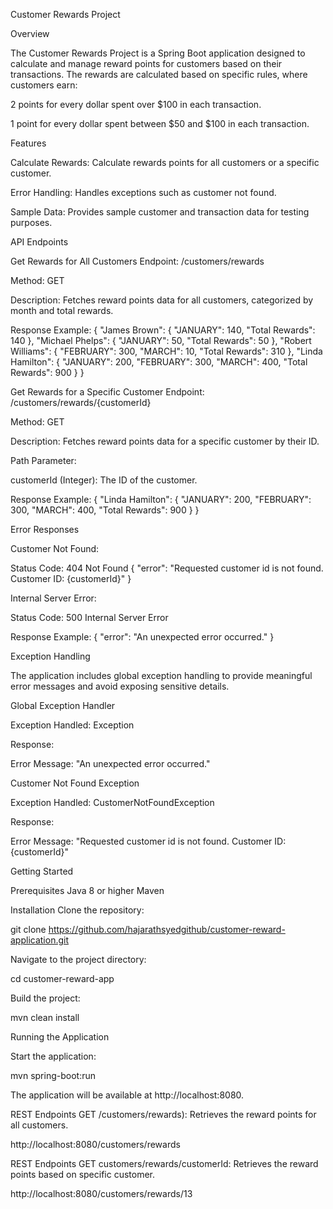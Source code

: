 Customer Rewards Project

Overview

The Customer Rewards Project is a Spring Boot application designed to calculate and manage reward points for customers based on their transactions. The rewards are calculated based on specific rules, where customers earn:

2 points for every dollar spent over $100 in each transaction.

1 point for every dollar spent between $50 and $100 in each transaction.

Features

Calculate Rewards: Calculate rewards points for all customers or a specific customer.

Error Handling: Handles exceptions such as customer not found.

Sample Data: Provides sample customer and transaction data for testing purposes.

API Endpoints

Get Rewards for All Customers
Endpoint: /customers/rewards

Method: GET

Description: Fetches reward points data for all customers, categorized by month and total rewards.

Response Example: { "James Brown": { "JANUARY": 140, "Total Rewards": 140 }, "Michael Phelps": { "JANUARY": 50, "Total Rewards": 50 }, "Robert Williams": { "FEBRUARY": 300, "MARCH": 10, "Total Rewards": 310 }, "Linda Hamilton": { "JANUARY": 200, "FEBRUARY": 300, "MARCH": 400, "Total Rewards": 900 } }

Get Rewards for a Specific Customer
Endpoint: /customers/rewards/{customerId}

Method: GET

Description: Fetches reward points data for a specific customer by their ID.

Path Parameter:

customerId (Integer): The ID of the customer.

Response Example: { "Linda Hamilton": { "JANUARY": 200, "FEBRUARY": 300, "MARCH": 400, "Total Rewards": 900 } }

Error Responses

Customer Not Found:

Status Code: 404 Not Found { "error": "Requested customer id is not found. Customer ID: {customerId}" }

Internal Server Error:

Status Code: 500 Internal Server Error

Response Example: { "error": "An unexpected error occurred." }

Exception Handling

The application includes global exception handling to provide meaningful error messages and avoid exposing sensitive details.

Global Exception Handler

Exception Handled: Exception

Response:

Error Message: "An unexpected error occurred."

Customer Not Found Exception

Exception Handled: CustomerNotFoundException

Response:

Error Message: "Requested customer id is not found. Customer ID: {customerId}"

Getting Started

Prerequisites Java 8 or higher Maven

Installation Clone the repository:

git clone https://github.com/hajarathsyedgithub/customer-reward-application.git

Navigate to the project directory:

cd customer-reward-app

Build the project:

mvn clean install

Running the Application

Start the application:

mvn spring-boot:run

The application will be available at http://localhost:8080.

REST Endpoints GET /customers/rewards): Retrieves the reward points for all customers.

http://localhost:8080/customers/rewards

REST Endpoints GET customers/rewards/customerId: Retrieves the reward points based on specific customer.

http://localhost:8080/customers/rewards/13
